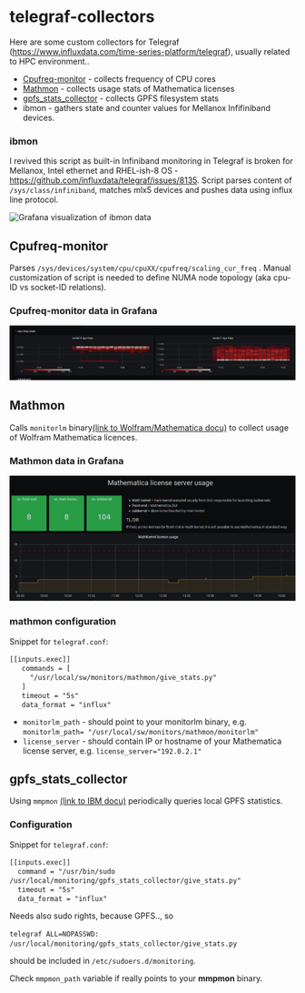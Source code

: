 # telegraf-collectors

Here are some custom collectors for Telegraf (https://www.influxdata.com/time-series-platform/telegraf), usually related to HPC environment..

* [Cpufreq-monitor](https://github.com/jose-d/telegraf-collectors/blob/master/README.md#cpufreq-monitor) - collects frequency of CPU cores
* [Mathmon](https://github.com/jose-d/telegraf-collectors/blob/master/README.md#mathmon) - collects usage stats of Mathematica licenses
* [gpfs_stats_collector](https://github.com/jose-d/telegraf-collectors/blob/master/README.md#gpfs_stats_collector) - collects GPFS filesystem stats
* ibmon - gathers state and counter values for Mellanox Infifiniband devices.


### ibmon

I revived this script as built-in Infiniband monitoring in Telegraf is broken for Mellanox, Intel ethernet and RHEL-ish-8 OS - https://github.com/influxdata/telegraf/issues/8135. Script parses content of `/sys/class/infiniband`, matches mlx5 devices and pushes data using influx line protocol.

![Grafana visualization of ibmon data](https://github.com/jose-d/telegraf-collectors/blob/master/.docu/Screenshot_2021-02-12%20node%20details%20-%20Grafana.png)


## Cpufreq-monitor

Parses `/sys/devices/system/cpu/cpuXX/cpufreq/scaling_cur_freq` . Manual customization of script is needed to define NUMA node topology (aka cpu-ID vs socket-ID relations).


### Cpufreq-monitor data in Grafana

![Grafana visualization of cpufreq-monitor data](
https://github.com/jose-d/telegraf-collectors/raw/master/.docu/Screenshot_2020-07-15%20node%20details%20-%20Grafana.png)

## Mathmon

Calls ```monitorlm``` binary[(link to Wolfram/Mathematica docu)](https://reference.wolfram.com/language/tutorial/MonitoringMathLM.html) to collect usage of Wolfram Mathematica licences.

### Mathmon data in Grafana

![Grafana visualisation of Mathmon data](
https://github.com/jose-d/telegraf-collectors/raw/master/.docu/Screenshot_2020-07-15%20Mathematica%20license%20usage%20-%20Grafana.png)

### mathmon configuration

Snippet for ```telegraf.conf```:

```
[[inputs.exec]]
   commands = [
     "/usr/local/sw/monitors/mathmon/give_stats.py"
   ]
   timeout = "5s"
   data_format = "influx"
```

* ```monitorlm_path``` - should point to your monitorlm binary, e.g. ```monitorlm_path= "/usr/local/sw/monitors/mathmon/monitorlm"```
* ```license_server``` - should contain IP or hostname of your Mathematica license server, e.g. ```license_server="192.0.2.1"```



## gpfs_stats_collector

Using ```mmpmon``` [(link to IBM docu)](https://www.ibm.com/support/knowledgecenter/en/STXKQY_5.0.1/com.ibm.spectrum.scale.v5r01.doc/bl1adv_mmpmonch.htm) periodically queries local GPFS statistics.

### Configuration

Snippet for ```telegraf.conf```:

```
[[inputs.exec]]
  command = "/usr/bin/sudo /usr/local/monitoring/gpfs_stats_collector/give_stats.py"
  timeout = "5s"
  data_format = "influx"
```

Needs also sudo rights, because GPFS.., so 

```telegraf ALL=NOPASSWD: /usr/local/monitoring/gpfs_stats_collector/give_stats.py```

should be included in ```/etc/sudoers.d/monitoring```.

Check ```mmpmon_path``` variable if really points to your **mmpmon** binary.
